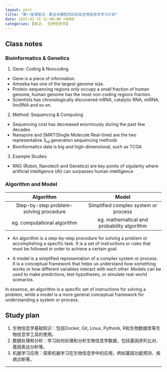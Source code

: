 ```yaml
---
layout: post
title: "第一堂课笔记：算法与模型的区别及生物信息学学习计划"
date: 2023-02-15 12:00:00 +0800
categories: [笔记， 生物信息学]
---
```


## Class notes
### Bioinformatics & Genetics
1. Gene: Coding & Noncoding
  - Gene is a piece of information.
  - Amoeba has one of the largest genome size.
  - Protein-sequencing regions only occupy a small fraction of human genome, human genome has the most non-coding regions fraction.
  - Scientists has chronologically discovered mRNA, catalytic RNA, miRNA, lincRNA and so on.
2. Method: Sequencing & Computing
  - Sequencing cost has decreased enormously during the past few decades
  - Nanopore and SMRT(Single Molecule Real-time) are the two representative $3_{rd}$ generation sequencing methods
  - Bioinformatics data is big and high-dimensional, such as TCGA
3. Example Studies
  - RNG (Robot, Nanotech and Genetics) are key points of sigularity where artificial intelligence (AI) can surpasses human intelligence

### Algorithm and Model
| Algorithm | Model |
| :---: | :---: |
| Step-by-step problem-solving procedure | Simplified complex system or process |
| eg. computational algorithm | eg. mathematical and probability algorithm |

- An algorithm is a step-by-step procedure for solving a problem or accomplishing a specific task. It is a set of instructions or rules that must be followed in order to achieve a certain goal.

- A model is a simplified representation of a complex system or process. It is a conceptual framework that helps us understand how something works or how different variables interact with each other. Models can be used to make predictions, test hypotheses, or simulate real-world scenarios.

In essence, an algorithm is a specific set of instructions for solving a problem, while a model is a more general conceptual framework for understanding a system or process.


## Study plan

1. 生物信息学基础知识：包括Docker, Git, Linux, Pythonk, R和生物数据库等生物信息学工具的使用。
2. 数据处理和分析：学习如何处理和分析生物信息学数据，包括基因序列比对、基因表达分析等。
3. 机器学习应用：探索机器学习在生物信息学中的应用，例如基因功能预测、疾病诊断等。

---

